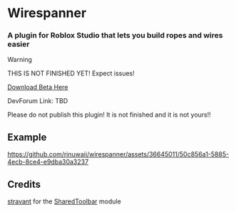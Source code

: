 # Wirespanner
### A plugin for Roblox Studio that lets you build ropes and wires easier

> [!WARNING]
> THIS IS NOT FINISHED YET! Expect issues!

[Download Beta Here](https://github.com/rinuwaii/wirespanner/releases/latest)

DevForum Link: TBD

Please do not publish this plugin! It is not finished and it is not yours!!

## Example
https://github.com/rinuwaii/wirespanner/assets/36645011/50c856a1-5885-4ecb-8ce4-e9dba30a3237

## Credits
[stravant](https://github.com/stravant) for the [SharedToolbar](/src/modules/SharedToolbar.lua) module

